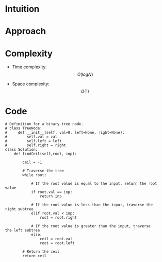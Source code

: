 # Intuition

<!-- Describe your first thoughts on how to solve this problem. -->

# Approach

<!-- Describe your approach to solving the problem. -->

# Complexity

- Time complexity: $$O(logN)$$
<!-- Add your time complexity here, e.g. $$O(n)$$ -->

- Space complexity: $$O(1)$$
<!-- Add your space complexity here, e.g. $$O(n)$$ -->

# Code

```
# Definition for a binary tree node.
# class TreeNode:
#     def __init__(self, val=0, left=None, right=None):
#         self.val = val
#         self.left = left
#         self.right = right
class Solution:
    def findCeil(self,root, inp):

        ceil = -1

        # Traverse the tree
        while root:

            # If the root value is equal to the input, return the root value
            if root.val == inp:
                return inp

            # If the root value is less than the input, traverse the right subtree
            elif root.val < inp:
                root = root.right

            # If the root value is greater than the input, traverse the left subtree
            else:
                ceil = root.val
                root = root.left

        # Return the ceil
        return ceil

```
